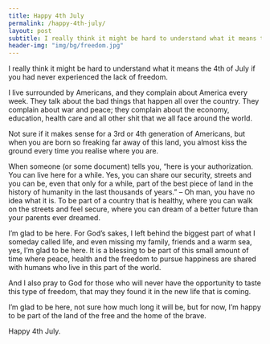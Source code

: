 ```yaml
---
title: Happy 4th July
permalink: /happy-4th-july/
layout: post
subtitle: I really think it might be hard to understand what it means the 4th of July if you had never experienced the lack of freedom.
header-img: "img/bg/freedom.jpg"
---
```

I really think it might be hard to understand what it means the 4th of July if you had never experienced the lack of freedom.

I live surrounded by Americans, and they complain about America every week. They talk about the bad things that happen all over the country. They complain about war and peace; they complain about the economy, education, health care and all other shit that we all face around the world.

Not sure if it makes sense for a 3rd or 4th generation of Americans, but when you are born so freaking far away of this land, you almost kiss the ground every time you realise where you are.

When someone (or some document) tells you, &#8220;here is your authorization. You can live here for a while. Yes, you can share our security, streets and you can be, even that only for a while, part of the best piece of land in the history of humanity in the last thousands of years.&#8221; &#8211; Oh man, you have no idea what it is. To be part of a country that is healthy, where you can walk on the streets and feel secure, where you can dream of a better future than your parents ever dreamed.

I&#8217;m glad to be here. For God&#8217;s sakes, I left behind the biggest part of what I someday called life, and even missing my family, friends and a warm sea, yes, I&#8217;m glad to be here. It is a blessing to be part of this small amount of time where peace, health and the freedom to pursue happiness are shared with humans who live in this part of the world.

And I also pray to God for those who will never have the opportunity to taste this type of freedom, that may they found it in the new life that is coming.

I&#8217;m glad to be here, not sure how much long it will be, but for now, I&#8217;m happy to be part of the land of the free and the home of the brave.

Happy 4th July.
